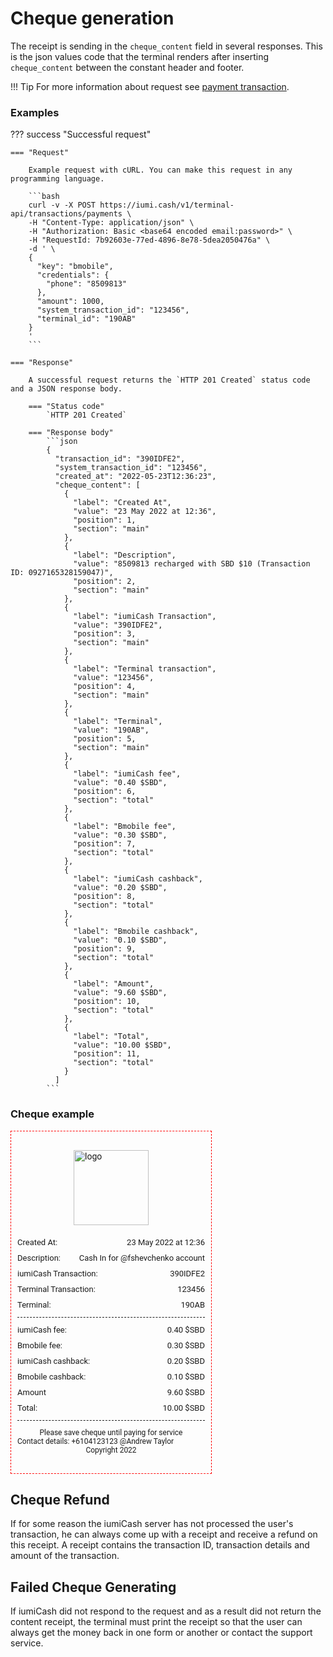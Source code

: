 # Cheque generation

The receipt is sending in the `cheque_content` field in several responses.
This is the json values code that the terminal renders after inserting `cheque_content` between the constant header and footer.


!!! Tip
    For more information about request see [payment transaction].


### Examples

??? success "Successful request"

    === "Request"

        Example request with cURL. You can make this request in any programming language.

        ```bash
        curl -v -X POST https://iumi.cash/v1/terminal-api/transactions/payments \
        -H "Content-Type: application/json" \
        -H "Authorization: Basic <base64 encoded email:password>" \
        -H "RequestId: 7b92603e-77ed-4896-8e78-5dea2050476a" \
        -d ' \
        {
          "key": "bmobile",
          "credentials": {
            "phone": "8509813"
          },
          "amount": 1000,
          "system_transaction_id": "123456",
          "terminal_id": "190AB"
        }
        '
        ```

    === "Response"

        A successful request returns the `HTTP 201 Created` status code and a JSON response body.

        === "Status code"
            `HTTP 201 Created`

        === "Response body"
            ```json
            {
              "transaction_id": "390IDFE2",
              "system_transaction_id": "123456",
              "created_at": "2022-05-23T12:36:23",
              "cheque_content": [
                {
                  "label": "Created At",
                  "value": "23 May 2022 at 12:36",
                  "position": 1,
                  "section": "main"
                },
                {
                  "label": "Description",
                  "value": "8509813 recharged with SBD $10 (Transaction ID: 0927165328159047)",
                  "position": 2,
                  "section": "main"
                },
                {
                  "label": "iumiCash Transaction",
                  "value": "390IDFE2",
                  "position": 3,
                  "section": "main"
                },
                {
                  "label": "Terminal transaction",
                  "value": "123456",
                  "position": 4,
                  "section": "main"
                },
                {
                  "label": "Terminal",
                  "value": "190AB",
                  "position": 5,
                  "section": "main"
                },
                {
                  "label": "iumiCash fee",
                  "value": "0.40 $SBD",
                  "position": 6,
                  "section": "total"
                },
                {
                  "label": "Bmobile fee",
                  "value": "0.30 $SBD",
                  "position": 7,
                  "section": "total"
                },
                {
                  "label": "iumiCash cashback",
                  "value": "0.20 $SBD",
                  "position": 8,
                  "section": "total"
                },
                {
                  "label": "Bmobile cashback",
                  "value": "0.10 $SBD",
                  "position": 9,
                  "section": "total"
                },
                {
                  "label": "Amount",
                  "value": "9.60 $SBD",
                  "position": 10,
                  "section": "total"
                },
                {
                  "label": "Total",
                  "value": "10.00 $SBD",
                  "position": 11,
                  "section": "total"
                }
              ]
            ```

### Cheque example

<div class="container">
  <div class="logo-container">
    <img class="logo"
         src="https://iumi.cash/wp-content/uploads/2022/07/cropped-Logo-COL-1-2-2496360276-1658144590803.png"
         alt="logo">
  </div>
  <div class="row-item">
    <p class="row-item_text">Created At:</p>
    <p class="row-item_value">23 May 2022 at 12:36</p>
  </div>
  <div class="row-item">
    <p class="row-item_text">Description:</p>
    <p class="row-item_value">Cash In for @fshevchenko account</p>
  </div>
  <div class="row-item">
    <p class="row-item_text">iumiCash Transaction:</p>
    <p class="row-item_value">390IDFE2</p>
  </div>
  <div class="row-item">
    <p class="row-item_text">Terminal Transaction:</p>
    <p class="row-item_value">123456</p>
  </div>
  <div class="row-item">
    <p class="row-item_text">Terminal:</p>
    <p class="row-item_value">190AB</p>
  </div>
  <div class="separator"></div>
  <div class="row-item">
    <p class="row-item_text">iumiCash fee:</p>
    <p class="row-item_value">0.40 $SBD</p>
  </div>
  <div class="row-item">
    <p class="row-item_text">Bmobile fee:</p>
    <p class="row-item_value">0.30 $SBD</p>
  </div>
  <div class="row-item">
    <p class="row-item_text">iumiCash cashback:</p>
    <p class="row-item_value">0.20 $SBD</p>
  </div>
  <div class="row-item">
    <p class="row-item_text">Bmobile cashback:</p>
    <p class="row-item_value">0.10 $SBD</p>
  </div>
  <div class="row-item">
    <p class="row-item_text">Amount</p>
    <p class="row-item_value">9.60 $SBD</p>
  </div>
  <div class="row-item">
    <p class="row-item_text">Total:</p>
    <p class="row-item_value">10.00 $SBD</p>
  </div>
  <div class="separator"></div>
  <div class="copyright">
  <p class="copyright_text">Please save cheque until paying for service</p>
    <p class="contacts_text">Contact details: +6104123123 @Andrew Taylor</p>
    <p class="copyright_text">Copyright 2022</p>
  </div>
</div>


<style>
  .container * {
      box-sizing: border-box;
      font-family: 'Roboto', sans-serif;
  }


  .container p {
      margin: 0;
      padding: 0;
  }


  .container {
      width: 300px;
      padding: 30px 10px;
      justify-content: center;
      border: red 1px dashed;
  }

  .logo-container {
      display: flex;
      justify-content: center;
  }

  .logo {
      width: 120px;
      margin-bottom: 20px;
  }

  .row-item {
      display: flex;
      justify-content: space-between;
      flex-wrap: nowrap;
      margin-bottom: 10px;
  }

  .row-item_text {
      font-size: 13px;
  }

  .row-item_value {
      font-size: 13px;
      align-self: flex-end;
      margin-left: 10px;
  }

  .separator {
      margin: 12px 0;
      border-bottom: 1px dashed;
  }

  .copyright {

  }

  .contacts_text {
      font-size: 12px;
  }

  .copyright_text {
      margin-top: 4px;
      font-size: 12px;
      text-align: center;
  }
</style>


## Cheque Refund

If for some reason the iumiCash server has not processed the user's transaction,
he can always come up with a receipt and receive a refund on this receipt.
A receipt contains the transaction ID, transaction details and amount of the transaction.

## Failed Cheque Generating

If iumiCash did not respond to the request and as a result did not return the content receipt, 
the terminal must print the receipt so that the user can always get the money back in one form 
or another or contact the support service.

[payment transaction]: ../transactions/send_payment.md
